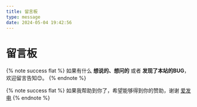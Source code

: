 ```yaml
---
title: 留言板
type: message
date: 2024-05-04 19:42:56
---
```


# 留言板

{% note success flat %}
如果有什么 **想说的、想问的** 或者 **发现了本站的BUG**，欢迎留言告知😊。
{% endnote %}

{% note success flat %}
如果我帮助到你了，希望能够得到你的赞助，谢谢
[爱发电](https://afdian.net/a/efu0u0)
{% endnote %}